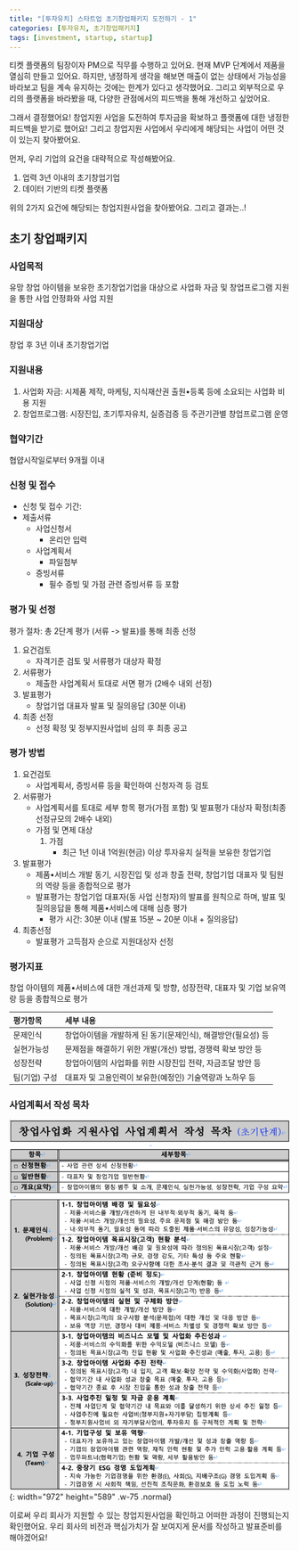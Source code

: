 ```yaml
---
title: "[투자유치] 스타트업 초기창업패키지 도전하기 - 1"
categories: [투자유치, 초기창업패키지]
tags: [investment, startup, startup]
---
```


티켓 플랫폼의 팀장이자 PM으로 직무를 수행하고 있어요. 현재 MVP 단계에서 제품을 열심히 만들고 있어요.
하지만, 냉정하게 생각을 해보면 매출이 없는 상태에서 가능성을 바라보고 팀을 계속 유지하는 것에는 한계가 있다고 생각했어요. 그리고 외부적으로 우리의 플랫폼을 바라봤을 때, 다양한 관점에서의 피드백을 통해 개선하고 싶었어요.

그래서 결정했어요! 창업지원 사업을 도전하여 투자금을 확보하고 플랫폼에 대한 냉정한 피드백을 받기로 했어요! 그리고 창업지원 사업에서 우리에게 해당되는 사업이 어떤 것이 있는지 찾아봤어요.

먼저, 우리 기업의 요건을 대략적으로 작성해봤어요.

1. 업력 3년 이내의 초기창업기업
2. 데이터 기반의 티켓 플랫폼

위의 2가지 요건에 해당되는 창업지원사업을 찾아봤어요. 그리고 결과는..!

## 초기 창업패키지

### 사업목적
유망 창업 아이템을 보유한 초기창업기업을 대상으로 사업화 자금 및 창업프로그램 지원을 통한 사업 안정화와 사업 지원

### 지원대상
창업 후 3년 이내 초기창업기업

### 지원내용
1. 사업화 자금: 시제품 제작, 마케팅, 지식재산권 출원•등록 등에 소요되는 사업화 비용 지원
2. 창업프로그램: 시장진입, 초기투자유치, 실증검증 등 주관기관별 창업프로그램 운영

### 협약기간
협얍시작일로부터 9개월 이내

### 신청 및 접수

- 신청 및 접수 기간: 
- 제출서류
  - 사업신청서
    - 온리안 입력
  - 사업계획서
    - 파일첨부
  - 증빙서류
    - 필수 증빙 및 가점 관련 증빙서류 등 포함

### 평가 및 선정

평가 절차: 총 2단계 평가 (서류 -> 발표)를 통해 최종 선정

1. 요건검토
   - 자격기준 검토 및 서류평가 대상자 확정
2. 서류평가
   - 제출한 사업계획서 토대로 서면 평가 (2배수 내외 선정)
3. 발표평가
   - 창업기업 대표자 발표 및 질의응답 (30분 이내)
4. 최종 선정
   - 선정 확정 및 정부지원사업비 심의 후 최종 공고

### 평가 방법

1. 요건검토
   - 사업계획서, 증빙서류 등을 확인하여 신청자격 등 검토
2. 서류평가
   - 사업계획서를 토대로 세부 항목 평가(가점 포함) 및 발표평가 대상자 확정(최종 선정규모의 2배수 내외)
   - 가점 및 면제 대상
      1. 가점
         - 최근 1년 이내 1억원(현금) 이상 투자유치 실적을 보유한 창업기업
3. 발표평가
   - 제품•서비스 개발 동기, 시장진입 및 성과 창출 전략, 창업기업 대표자 및 팀원의 역량 등을 종합적으로 평가
   - 발표평가는 창업기업 대표자(동 사업 신청자)의 발표를 원칙으로 하며, 발표 및 질의응답을 통해 제품•서비스에 대해 심층 평가
     - 평가 시간: 30분 이내 (발표 15분 ~ 20분 이내 + 질의응답) 
4. 최종선정
   - 발표평가 고득점자 순으로 지원대상자 선정

### 평가지표

창업 아이템의 제품•서비스에 대한 개선과제 및 방향, 성장전략, 대표자 및 기업 보유역랑 등을 종합적으로 평가

| 평가항목      | 세부 내용                                                    |
| :------------ | :----------------------------------------------------------- |
| 문제인식      | 창업아이템을 개발하게 된 동기(문제인식), 해결방안(필요성) 등 |
| 실현가능성    | 문제점을 해결하기 위한 개발(개선) 방법, 경쟁력 확보 방안 등  |
| 성장전략      | 창업아이템의 사업화를 위한 시장진입 전략, 자금조달 방안 등   |
| 팀(기업) 구성 | 대표자 및 고용인력이 보유한(예정인) 기술역량과 노하우 등     |


### 사업계획서 작성 목차

![Desktop View](/assets/img/posts/2025-01-17-startup-investment-1/2025-01-17-startup-investment-1-1.png){: width="972" height="589" .w-75 .normal}

이로써 우리 회사가 지원할 수 있는 창업지원사업을 확인하고 어떠한 과정이 진행되는지 확인했어요.
우리 회사의 비전과 핵심가치가 잘 보여지게 문서를 작성하고 발표준비를 해야겠어요!
